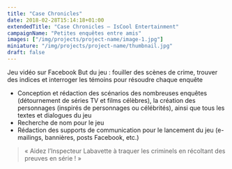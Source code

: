 ```yaml
---
title: "Case Chronicles"
date: 2018-02-28T15:14:18+01:00
extendedTitle: "Case Chronicles – IsCool Entertainment"
campaignName: "Petites enquêtes entre amis"
images: ["/img/projects/project-name/image-1.jpg"]
miniature: "/img/projects/project-name/thumbnail.jpg"
draft: false
---
```


Jeu vidéo sur Facebook
But du jeu : fouiller des scènes de crime, trouver des indices et interroger les témoins
pour résoudre chaque enquête

- Conception et rédaction des scénarios des nombreuses enquêtes (détournement de séries TV et films célèbres), la création des personnages (inspirés de personnages ou célébrités), ainsi que tous les textes et dialogues du jeu
- Recherche de nom pour le jeu
- Rédaction des supports de communication pour le lancement du jeu (e-mailings, bannières, posts Facebook, etc.)

> « Aidez l’Inspecteur Labavette à traquer les criminels en récoltant des preuves en
série ! »
